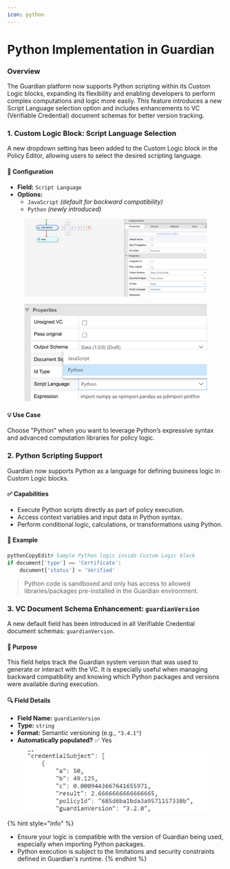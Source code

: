 ```yaml
---
icon: python
---
```


# Python Implementation in Guardian

### Overview

The Guardian platform now supports Python scripting within its Custom Logic blocks, expanding its flexibility and enabling developers to perform complex computations and logic more easily. This feature introduces a new Script Language selection option and includes enhancements to VC (Verifiable Credential) document schemas for better version tracking.

### 1. Custom Logic Block: Script Language Selection

A new dropdown setting has been added to the Custom Logic block in the Policy Editor, allowing users to select the desired scripting language.

#### 🔧 Configuration

* **Field:** `Script Language`
* **Options:**
  * `JavaScript` _(default for backward compatibility)_
  * `Python` _(newly introduced)_

<figure><img src="../../../.gitbook/assets/image (3) (1) (2).png" alt=""><figcaption></figcaption></figure>

<figure><img src="../../../.gitbook/assets/image (2) (1) (1) (1) (1) (1) (1) (1) (1).png" alt=""><figcaption></figcaption></figure>

#### 💡 Use Case

Choose "Python" when you want to leverage Python’s expressive syntax and advanced computation libraries for policy logic.

### 2. Python Scripting Support

Guardian now supports Python as a language for defining business logic in Custom Logic blocks.

#### ✅ Capabilities

* Execute Python scripts directly as part of policy execution.
* Access context variables and input data in Python syntax.
* Perform conditional logic, calculations, or transformations using Python.

#### 📂 Example

```python
pythonCopyEdit# Sample Python logic inside Custom Logic block
if document['type'] == 'Certificate':
    document['status'] = 'Verified'
```

> Python code is sandboxed and only has access to allowed libraries/packages pre-installed in the Guardian environment.

### 3. VC Document Schema Enhancement: `guardianVersion`

A new default field has been introduced in all Verifiable Credential document schemas: `guardianVersion`.

#### 📝 Purpose

This field helps track the Guardian system version that was used to generate or interact with the VC. It is especially useful when managing backward compatibility and knowing which Python packages and versions were available during execution.

#### 🔍 Field Details

* **Field Name:** `guardianVersion`
* **Type:** `string`
* **Format:** Semantic versioning (e.g., `"3.4.1"`)
* **Automatically populated?** ✅ Yes

<figure><img src="../../../.gitbook/assets/image (4) (1) (4).png" alt=""><figcaption></figcaption></figure>

{% hint style="info" %}
* Ensure your logic is compatible with the version of Guardian being used, especially when importing Python packages.
* Python execution is subject to the limitations and security constraints defined in Guardian's runtime.
{% endhint %}
